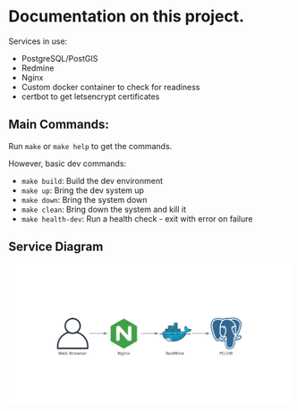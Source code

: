 # Documentation on this project.

Services in use:

* PostgreSQL/PostGIS
* Redmine
* Nginx
* Custom docker container to check for readiness
* certbot to get letsencrypt certificates

## Main Commands:

Run `make` or `make help` to get the commands.

However, basic dev commands:
* `make build`: Build the dev environment
* `make up`: Bring the dev system up
* `make down`: Bring the system down
* `make clean`: Bring down the system and kill it
* `make health-dev`: Run a health check - exit with error on failure


## Service Diagram

![Service Architecture Diagram](infrastructure.png)
